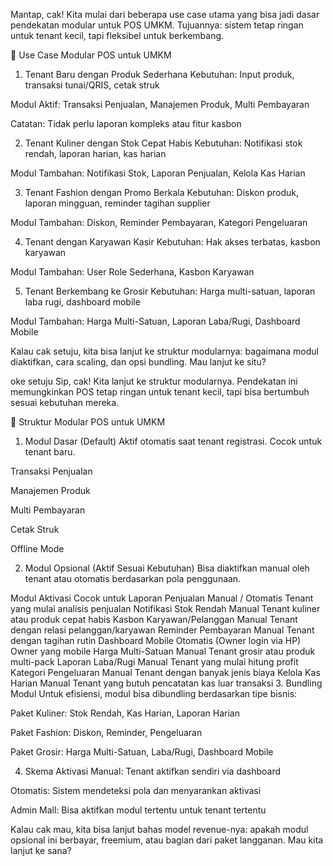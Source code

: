 Mantap, cak! Kita mulai dari beberapa use case utama yang bisa jadi dasar pendekatan modular untuk POS UMKM. Tujuannya: sistem tetap ringan untuk tenant kecil, tapi fleksibel untuk berkembang.

🧩 Use Case Modular POS untuk UMKM
1. Tenant Baru dengan Produk Sederhana
Kebutuhan: Input produk, transaksi tunai/QRIS, cetak struk

Modul Aktif: Transaksi Penjualan, Manajemen Produk, Multi Pembayaran

Catatan: Tidak perlu laporan kompleks atau fitur kasbon

2. Tenant Kuliner dengan Stok Cepat Habis
Kebutuhan: Notifikasi stok rendah, laporan harian, kas harian

Modul Tambahan: Notifikasi Stok, Laporan Penjualan, Kelola Kas Harian

3. Tenant Fashion dengan Promo Berkala
Kebutuhan: Diskon produk, laporan mingguan, reminder tagihan supplier

Modul Tambahan: Diskon, Reminder Pembayaran, Kategori Pengeluaran

4. Tenant dengan Karyawan Kasir
Kebutuhan: Hak akses terbatas, kasbon karyawan

Modul Tambahan: User Role Sederhana, Kasbon Karyawan

5. Tenant Berkembang ke Grosir
Kebutuhan: Harga multi-satuan, laporan laba rugi, dashboard mobile

Modul Tambahan: Harga Multi-Satuan, Laporan Laba/Rugi, Dashboard Mobile

Kalau cak setuju, kita bisa lanjut ke struktur modularnya: bagaimana modul diaktifkan, cara scaling, dan opsi bundling. Mau lanjut ke situ?

oke setuju
Sip, cak! Kita lanjut ke struktur modularnya. Pendekatan ini memungkinkan POS tetap ringan untuk tenant kecil, tapi bisa bertumbuh sesuai kebutuhan mereka.

🧱 Struktur Modular POS untuk UMKM
1. Modul Dasar (Default)
Aktif otomatis saat tenant registrasi. Cocok untuk tenant baru.

Transaksi Penjualan

Manajemen Produk

Multi Pembayaran

Cetak Struk

Offline Mode

2. Modul Opsional (Aktif Sesuai Kebutuhan)
Bisa diaktifkan manual oleh tenant atau otomatis berdasarkan pola penggunaan.

Modul	Aktivasi	Cocok untuk
Laporan Penjualan	Manual / Otomatis	Tenant yang mulai analisis penjualan
Notifikasi Stok Rendah	Manual	Tenant kuliner atau produk cepat habis
Kasbon Karyawan/Pelanggan	Manual	Tenant dengan relasi pelanggan/karyawan
Reminder Pembayaran	Manual	Tenant dengan tagihan rutin
Dashboard Mobile	Otomatis (Owner login via HP)	Owner yang mobile
Harga Multi-Satuan	Manual	Tenant grosir atau produk multi-pack
Laporan Laba/Rugi	Manual	Tenant yang mulai hitung profit
Kategori Pengeluaran	Manual	Tenant dengan banyak jenis biaya
Kelola Kas Harian	Manual	Tenant yang butuh pencatatan kas luar transaksi
3. Bundling Modul
Untuk efisiensi, modul bisa dibundling berdasarkan tipe bisnis:

Paket Kuliner: Stok Rendah, Kas Harian, Laporan Harian

Paket Fashion: Diskon, Reminder, Pengeluaran

Paket Grosir: Harga Multi-Satuan, Laba/Rugi, Dashboard Mobile

4. Skema Aktivasi
Manual: Tenant aktifkan sendiri via dashboard

Otomatis: Sistem mendeteksi pola dan menyarankan aktivasi

Admin Mall: Bisa aktifkan modul tertentu untuk tenant tertentu

Kalau cak mau, kita bisa lanjut bahas model revenue-nya: apakah modul opsional ini berbayar, freemium, atau bagian dari paket langganan. Mau kita lanjut ke sana?